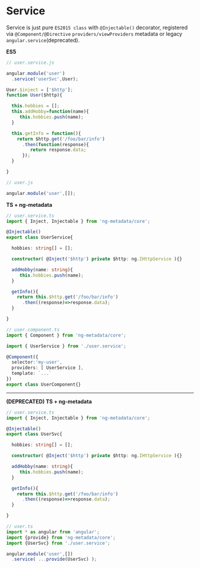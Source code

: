 # Service

Service is just pure `ES2015 class` with `@Injectable()` decorator, registered via `@Component/@Directive` `providers/viewProviders` metadata  or legacy `angular.service`(deprecated).

**ES5**

```js
// user.service.js

angular.module('user')
  .service('userSvc',User);

User.$inject = ['$http'];
function User($http){

  this.hobbies = [];
  this.addHobby=function(name){
     this.hobbies.push(name);
  }

  this.getInfo = function(){
    return $http.get('/foo/bar/info')
      .then(function(response){
         return response.data;
      });
  }

}
```

```js
// user.js

angular.module('user',[]);
```

**TS + ng-metadata**

```typescript
// user.service.ts
import { Inject, Injectable } from 'ng-metadata/core';

@Injectable()
export class UserService{

  hobbies: string[] = [];

  constructor( @Inject('$http') private $http: ng.IHttpService ){}

  addHobby(name: string){
     this.hobbies.push(name);
  }

  getInfo(){
    return this.$http.get('/foo/bar/info')
      .then((response)=>response.data);
  }

}
```

```typescript
// user.component.ts
import { Component } from 'ng-metadata/core';

import { UserService } from './user.service';

@Component({
  selector:'my-user',
  providers: [ UserService ],
  template: `...`
})
export class UserComponent{}
```

---

**(DEPRECATED) TS + ng-metadata**

```typescript
// user.service.ts
import { Inject, Injectable } from 'ng-metadata/core';

@Injectable()
export class UserSvc{

  hobbies: string[] = [];

  constructor( @Inject('$http') private $http: ng.IHttpService ){}

  addHobby(name: string){
     this.hobbies.push(name);
  }

  getInfo(){
    return this.$http.get('/foo/bar/info')
      .then((response)=>response.data);
  }

}
```

```typescript
// user.ts
import * as angular from 'angular';
import {provide} from 'ng-metadata/core';
import {UserSvc} from './user.service';

angular.module('user',[])
  .service( ...provide(UserSvc) );
```
